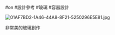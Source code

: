 #on #設計參考 #玻璃 #容器設計

![01AF7BD2-1A46-44A8-8F21-5250296E5E81.jpg](01AF7BD2-1A46-44A8-8F21-5250296E5E81.jpg)

非常美的玻璃創作

